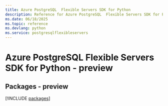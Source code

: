 ```yaml
---
title: Azure PostgreSQL  Flexible Servers SDK for Python
description: Reference for Azure PostgreSQL  Flexible Servers SDK for Python
ms.date: 06/18/2025
ms.topic: reference
ms.devlang: python
ms.service: postgresqlflexibleservers
---
```

# Azure PostgreSQL  Flexible Servers SDK for Python - preview
## Packages - preview
[!INCLUDE [packages](postgresql--flexible-servers-index.md)]